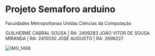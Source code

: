 # Projeto Semaforo arduino

Faculdades Metropolitanas Unidas
Ciências da Computação

GUILHERME CABRAL SOUSA | RA: 2409283
JOÃO VITOR DE SOUSA MIRANDA | RA: 2415030
JOSÉ AUGUSTO | RA: 2696227

![IMG_1468](https://github.com/user-attachments/assets/a5f7bada-8d6d-494b-94fd-6a600297d9ef)
